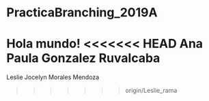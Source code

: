 # PracticaBranching_2019A
Hola mundo! 
<<<<<<< HEAD
Ana Paula Gonzalez Ruvalcaba
=======
Leslie Jocelyn Morales Mendoza
>>>>>>> origin/Leslie_rama
